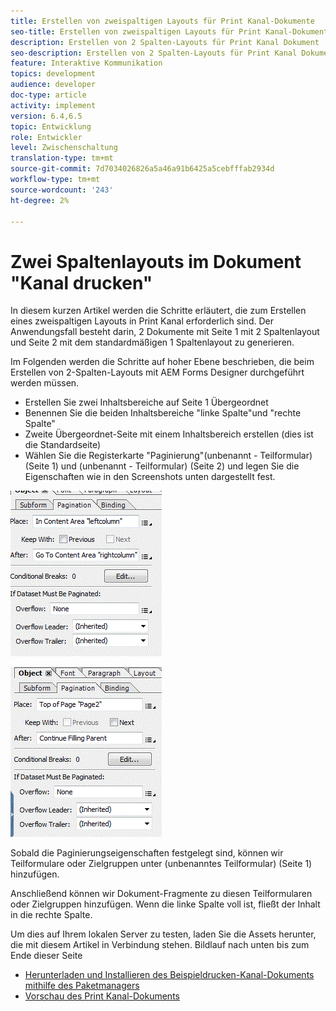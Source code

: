 ```yaml
---
title: Erstellen von zweispaltigen Layouts für Print Kanal-Dokumente
seo-title: Erstellen von zweispaltigen Layouts für Print Kanal-Dokumente
description: Erstellen von 2 Spalten-Layouts für Print Kanal Dokument
seo-description: Erstellen von 2 Spalten-Layouts für Print Kanal Dokument
feature: Interaktive Kommunikation
topics: development
audience: developer
doc-type: article
activity: implement
version: 6.4,6.5
topic: Entwicklung
role: Entwickler
level: Zwischenschaltung
translation-type: tm+mt
source-git-commit: 7d7034026826a5a46a91b6425a5cebfffab2934d
workflow-type: tm+mt
source-wordcount: '243'
ht-degree: 2%

---
```



# Zwei Spaltenlayouts im Dokument &quot;Kanal drucken&quot;

In diesem kurzen Artikel werden die Schritte erläutert, die zum Erstellen eines zweispaltigen Layouts in Print Kanal erforderlich sind. Der Anwendungsfall besteht darin, 2 Dokumente mit Seite 1 mit 2 Spaltenlayout und Seite 2 mit dem standardmäßigen 1 Spaltenlayout zu generieren.

Im Folgenden werden die Schritte auf hoher Ebene beschrieben, die beim Erstellen von 2-Spalten-Layouts mit AEM Forms Designer durchgeführt werden müssen.

* Erstellen Sie zwei Inhaltsbereiche auf Seite 1 Übergeordnet
* Benennen Sie die beiden Inhaltsbereiche &quot;linke Spalte&quot;und &quot;rechte Spalte&quot;
* Zweite Übergeordnet-Seite mit einem Inhaltsbereich erstellen (dies ist die Standardseite)
* Wählen Sie die Registerkarte &quot;Paginierung&quot;(unbenannt - Teilformular) (Seite 1) und (unbenannt - Teilformular) (Seite 2) und legen Sie die Eigenschaften wie in den Screenshots unten dargestellt fest.

![page1](assets/untitledsubform_paginationproperties.gif)

![page2](assets/untitled_subformpage2.gif)

Sobald die Paginierungseigenschaften festgelegt sind, können wir Teilformulare oder Zielgruppen unter (unbenanntes Teilformular) (Seite 1) hinzufügen.

Anschließend können wir Dokument-Fragmente zu diesen Teilformularen oder Zielgruppen hinzufügen. Wenn die linke Spalte voll ist, fließt der Inhalt in die rechte Spalte.

Um dies auf Ihrem lokalen Server zu testen, laden Sie die Assets herunter, die mit diesem Artikel in Verbindung stehen. Bildlauf nach unten bis zum Ende dieser Seite

* [Herunterladen und Installieren des Beispieldrucken-Kanal-Dokuments mithilfe des Paketmanagers](assets/print-channel-with-two-column-layout.zip)
* [Vorschau des Print Kanal-Dokuments](http://localhost:4502/content/dam/formsanddocuments/2columnlayout/jcr:content?channel=print&amp;mode=preview&amp;dataRef=service%3A%2F%2FFnDTestData&amp;wcmmode=disabled)
